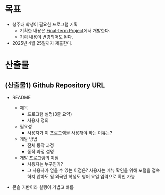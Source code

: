 # 목표

- 청주대 학생이 필요한 프로그램 기획
	- 기획한 내용은 [Final-term Project](Final-term%20Project.md)에서 개발한다.
	- 기획 내용이 변경되어도 된다.
- 2025년 4월 25일까지 제출한다.

# 산출물

## (산출물1) Github Repository URL

- README
	- 제목
		- 프로그램 설명(3줄 요약)
		- 사용자 정의
	- 필요성
		- 사용자가 이 프로그램을 사용해야 하는 이유는?
	- 개발 방법
		- 전체 동작 과정
		- 동작 과정 설명
	- 개발 프로그램의 이점
		- 사용자는 누구인가?
		- 그 사용자가 얻을 수 있는 이점은?
		 사용자는 메뉴 확인을 위해 포털을 접속하지 않아도 됨
						외국인 학생도 영어 요일 입력으로 확인 가능
    
- 콘솔 기반이라 실행이 가볍고 빠름

